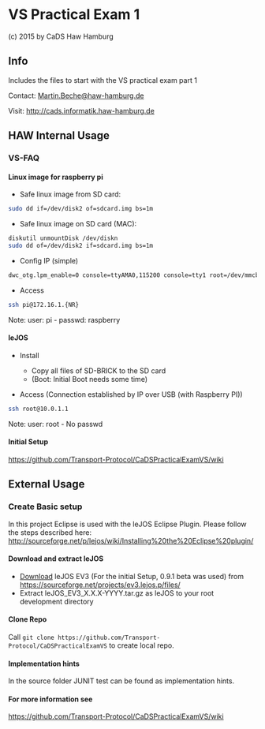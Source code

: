 # VS Practical Exam 1
(c) 2015 by CaDS Haw Hamburg

## Info
Includes the files to start with the VS practical exam part 1

Contact: Martin.Beche@haw-hamburg.de

Visit: http://cads.informatik.haw-hamburg.de

## HAW Internal Usage
### VS-FAQ
#### Linux image for raspberry pi
- Safe linux image from SD card:
```bash
sudo dd if=/dev/disk2 of=sdcard.img bs=1m
```

- Safe linux image on SD card (MAC):
```bash
diskutil unmountDisk /dev/diskn
sudo dd of=/dev/disk2 if=sdcard.img bs=1m
```

- Config IP (simple)
```bash
dwc_otg.lpm_enable=0 console=ttyAMA0,115200 console=tty1 root=/dev/mmcblk0p2 rootfstype=ext4 elevator=deadline fsck.repair=yes rootwait ip=172.16.1.61::172.16.1.140:255.255.255.0:rpi:eth0:off
```

- Access
```bash
ssh pi@172.16.1.{NR}
```
Note: user: pi - passwd: raspberry

#### leJOS
- Install
  - Copy all files of SD-BRICK to the SD card
  - (Boot: Initial Boot needs some time)

- Access (Connection established by IP over USB (with Raspberry PI))
```bash
ssh root@10.0.1.1
```
Note: user: root - No passwd

#### Initial Setup
https://github.com/Transport-Protocol/CaDSPracticalExamVS/wiki

## External Usage
### Create Basic setup
In this project Eclipse is used with the leJOS Eclipse Plugin.
Please follow the steps described here: http://sourceforge.net/p/lejos/wiki/Installing%20the%20Eclipse%20plugin/

#### Download and extract leJOS
- [Download](https://sourceforge.net/projects/ev3.lejos.p/files/) leJOS EV3 (For the initial Setup, 0.9.1 beta was used) from https://sourceforge.net/projects/ev3.lejos.p/files/
- Extract leJOS_EV3_X.X.X-YYYY.tar.gz as leJOS to your root development directory

#### Clone Repo
Call `git clone https://github.com/Transport-Protocol/CaDSPracticalExamVS` to create local repo.

#### Implementation hints
In the source folder JUNIT test can be found as implementation hints.

#### For more information see
https://github.com/Transport-Protocol/CaDSPracticalExamVS/wiki
